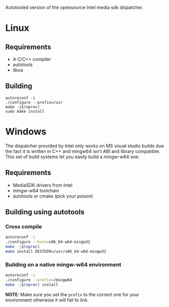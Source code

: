 Autotooled version of the opensource Intel media sdk dispatcher.

# Linux

## Requirements

* A C/C++ compiler
* autotools
* libva

## Building

```
autoreconf -i
./configure --prefix=/usr
make -j$(nproc)
sudo make install
```

# Windows

The dispatcher provided by Intel only works on MS visual studio builds due the fact it is written in C++ and mingw64 isn't ABI and library compatible.
This set of build systems let you easily build a mingw-w64 one.

## Requirements

* MediaSDK drivers from Intel
* mingw-w64 toolchain
* autotools or cmake (pick your poison)

## Building using autotools

### Cross compile
``` sh
autoreconf -i
./configure --host=x86_64-w64-mingw32
make -j$(nproc)
make install DESTDIR=/usr/x86_64-w64-mingw32
```

### Building on a native mingw-w64 environment
``` sh
autoreconf -i
./configure --prefix=/mingw64
make -j$(nproc) install
```

**NOTE**: Make sure you set the `prefix` to the correct one for your environment otherwise it will fail to link.
